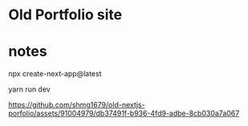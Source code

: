# Old Portfolio site

# notes

npx create-next-app@latest

yarn run dev



https://github.com/shmg1679/old-nextjs-porfolio/assets/91004979/db37491f-b936-4fd9-adbe-8cb030a7a067

